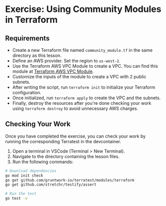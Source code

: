 # Exercise: Using Community Modules in Terraform

## Requirements
- Create a new Terraform file named `community_module.tf` in the same directory as this lesson.
- Define an AWS provider. Set the region to `us-west-2`.
- Use the Terraform AWS VPC Module to create a VPC. You can find this module at [Terraform AWS VPC Module](https://registry.terraform.io/modules/terraform-aws-modules/vpc/aws/latest).
- Customize the inputs of the module to create a VPC with 2 public subnets.
- After writing the script, run `terraform init` to initialize your Terraform configuration.
- Once initialized, run `terraform apply` to create the VPC and the subnets.
- Finally, destroy the resources after you're done checking your work using `terraform destroy` to avoid unnecessary AWS charges.

## Checking Your Work

Once you have completed the exercise, you can check your work by running the corresponding Terratest in the devcontainer.

1. Open a terminal in VSCode (Terminal > New Terminal).
2. Navigate to the directory containing the lesson files.
3. Run the following commands:

```bash
# Download dependencies
go mod init check
go get github.com/gruntwork-io/terratest/modules/terraform
go get github.com/stretchr/testify/assert

# Run the test
go test -v
